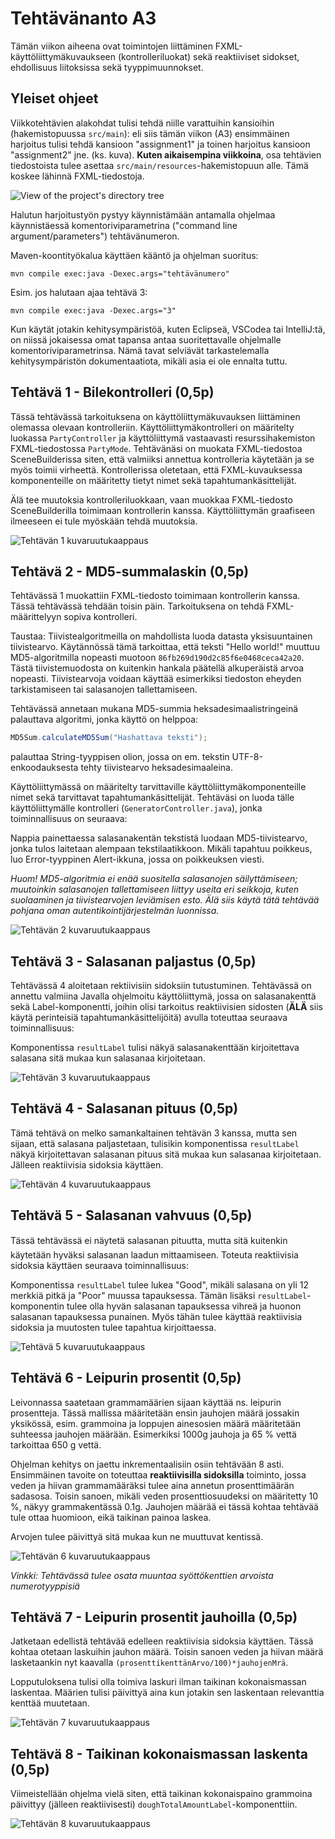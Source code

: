 # Tehtävänanto A3

Tämän viikon aiheena ovat toimintojen liittäminen FXML-käyttöliittymäkuvaukseen (kontrolleriluokat) sekä reaktiiviset sidokset, ehdollisuus liitoksissa sekä tyyppimuunnokset.

## Yleiset ohjeet
Viikkotehtävien alakohdat tulisi tehdä niille varattuihin kansioihin (hakemistopuussa `src/main`): eli siis tämän viikon (A3) ensimmäinen harjoitus tulisi tehdä kansioon "assignment1" ja toinen harjoitus kansioon "assignment2" jne. (ks. kuva). **Kuten aikaisempina viikkoina**, osa tehtävien tiedostoista tulee asettaa `src/main/resources`-hakemistopuun alle. Tämä koskee lähinnä FXML-tiedostoja.

![View of the project's directory tree](img/dirtree.png)

Halutun harjoitustyön pystyy käynnistämään antamalla ohjelmaa käynnistäessä komentoriviparametrina ("command line argument/parameters") tehtävänumeron. 

Maven-koontityökalua käyttäen kääntö ja ohjelman suoritus:

```
mvn compile exec:java -Dexec.args="tehtävänumero"
```

Esim. jos halutaan ajaa tehtävä 3:

```
mvn compile exec:java -Dexec.args="3"
```

Kun käytät jotakin kehitysympäristöä, kuten Eclipseä, VSCodea tai IntelliJ:tä, on niissä jokaisessa omat tapansa antaa suoritettavalle ohjelmalle komentoriviparametrinsa. Nämä tavat selviävät tarkastelemalla kehitysympäristön dokumentaatiota, mikäli asia ei ole ennalta tuttu.

## Tehtävä 1 - Bilekontrolleri (0,5p)
Tässä tehtävässä tarkoituksena on käyttöliittymäkuvauksen liittäminen olemassa olevaan kontrolleriin. Käyttöliittymäkontrolleri on määritelty luokassa `PartyController` ja käyttöliittymä vastaavasti resurssihakemiston FXML-tiedostossa `PartyMode`. Tehtävänäsi on muokata FXML-tiedostoa SceneBuilderissa siten, että valmiiksi annettua kontrolleria käytetään ja se myös toimii virheettä. Kontrollerissa oletetaan, että FXML-kuvauksessa komponenteille on määritetty tietyt nimet sekä tapahtumankäsittelijät.

Älä tee muutoksia kontrolleriluokkaan, vaan muokkaa FXML-tiedosto SceneBuilderilla toimimaan kontrollerin kanssa. Käyttöliittymän graafiseen ilmeeseen ei tule myöskään tehdä muutoksia. 

![Tehtävän 1 kuvaruutukaappaus](img/assign1.png)


## Tehtävä 2 - MD5-summalaskin (0,5p)
Tehtävässä 1 muokattiin FXML-tiedosto toimimaan kontrollerin kanssa. Tässä tehtävässä tehdään toisin päin. Tarkoituksena on tehdä FXML-määrittelyyn sopiva kontrolleri.

Taustaa: Tiivistealgoritmeilla on mahdollista luoda datasta yksisuuntainen tiivistearvo. Käytännössä tämä tarkoittaa, että teksti "Hello world!" muuttuu MD5-algoritmilla nopeasti muotoon `86fb269d190d2c85f6e0468ceca42a20`. Tästä tiivistemuodosta on kuitenkin hankala päätellä alkuperäistä arvoa nopeasti. Tiivistearvoja voidaan käyttää esimerkiksi tiedoston eheyden tarkistamiseen tai salasanojen tallettamiseen.

Tehtävässä annetaan mukana MD5-summia heksadesimaalistringeinä palauttava algoritmi, jonka käyttö on helppoa:

```java
MD5Sum.calculateMD5Sum("Hashattava teksti");
```

palauttaa String-tyyppisen olion, jossa on em. tekstin UTF-8-enkoodauksesta tehty tiivistearvo heksadesimaaleina.

Käyttöliittymässä on määritelty tarvittaville käyttöliittymäkomponenteille nimet sekä tarvittavat tapahtumankäsittelijät. Tehtäväsi on luoda tälle käyttöliittymälle kontrolleri (`GeneratorController.java`), jonka toiminnallisuus on seuraava:

Nappia painettaessa salasanakentän tekstistä luodaan MD5-tiivistearvo, jonka tulos laitetaan alempaan tekstilaatikkoon. Mikäli tapahtuu poikkeus, luo Error-tyyppinen Alert-ikkuna, jossa on poikkeuksen viesti.

*Huom! MD5-algoritmia ei enää suositella salasanojen säilyttämiseen; muutoinkin salasanojen tallettamiseen liittyy useita eri seikkoja, kuten suolaaminen ja tiivistearvojen leviämisen esto. Älä siis käytä tätä tehtävää pohjana oman autentikointijärjestelmän luonnissa.*

![Tehtävän 2 kuvaruutukaappaus](img/assign2.png)


## Tehtävä 3 - Salasanan paljastus (0,5p)
Tehtävässä 4 aloitetaan rektiivisiin sidoksiin tutustuminen. Tehtävässä on annettu valmiina Javalla ohjelmoitu käyttöliittymä, jossa on salasanakenttä sekä Label-komponentti, joihin olisi tarkoitus reaktiivisien sidosten (**ÄLÄ** siis käytä perinteisiä tapahtumankäsittelijöitä) avulla toteuttaa seuraava toiminnallisuus:

Komponentissa `resultLabel` tulisi näkyä salasanakenttään kirjoitettava salasana sitä mukaa kun salasanaa kirjoitetaan. 

![Tehtävän 3 kuvaruutukaappaus](img/assign3.png)


## Tehtävä 4 - Salasanan pituus (0,5p)
Tämä tehtävä on melko samankaltainen tehtävän 3 kanssa, mutta sen sijaan, että salasana paljastetaan, tulisikin komponentissa `resultLabel` näkyä kirjoitettavan salasanan pituus sitä mukaa kun salasanaa kirjoitetaan. Jälleen reaktiivisia sidoksia käyttäen.

![Tehtävän 4 kuvaruutukaappaus](img/assign4.png)

## Tehtävä 5 - Salasanan vahvuus (0,5p)
Tässä tehtävässä ei näytetä salasanan pituutta, mutta sitä kuitenkin käytetään hyväksi salasanan laadun mittaamiseen. Toteuta reaktiivisia sidoksia käyttäen seuraava toiminnallisuus:

Komponentissa `resultLabel` tulee lukea "Good", mikäli salasana on yli 12 merkkiä pitkä ja "Poor" muussa tapauksessa. Tämän lisäksi `resultLabel`-komponentin tulee olla hyvän salasanan tapauksessa vihreä ja huonon salasanan tapauksessa punainen. Myös tähän tulee käyttää reaktiivisia sidoksia ja muutosten tulee tapahtua kirjoittaessa.

![Tehtävä 5 kuvaruutukaappaus](img/assign5.png)

## Tehtävä 6 - Leipurin prosentit (0,5p)
Leivonnassa saatetaan grammamäärien sijaan käyttää ns. leipurin prosentteja. Tässä mallissa määritetään ensin jauhojen määrä jossakin yksikössä, esim. grammoina ja loppujen ainesosien määrä määritetään suhteessa jauhojen määrään. Esimerkiksi 1000g jauhoja ja 65 % vettä tarkoittaa 650 g vettä.

Ohjelman kehitys on jaettu inkrementaalisiin osiin tehtävään 8 asti. Ensimmäinen tavoite on toteuttaa **reaktiivisilla sidoksilla** toiminto, jossa veden ja hiivan grammamääräksi tulee aina annetun prosenttimäärän sadasosa. Toisin sanoen, mikäli veden prosenttiosuudeksi on määritetty 10 %, näkyy grammakentässä 0.1g. Jauhojen määrää ei tässä kohtaa tehtävää tule ottaa huomioon, eikä taikinan painoa laskea.

Arvojen tulee päivittyä sitä mukaa kun ne muuttuvat kentissä.

![Tehtävän 6 kuvaruutukaappaus](img/assign6.png)

*Vinkki: Tehtävässä tulee osata muuntaa syöttökenttien arvoista numerotyyppisiä*


## Tehtävä 7 - Leipurin prosentit jauhoilla (0,5p)
Jatketaan edellistä tehtävää edelleen reaktiivisia sidoksia käyttäen. Tässä kohtaa otetaan laskuihin jauhon määrä. Toisin sanoen veden ja hiivan määrä lasketaankin nyt kaavalla `(prosenttikenttänArvo/100)*jauhojenMrä`.

Lopputuloksena tulisi olla toimiva laskuri ilman taikinan kokonaismassan laskentaa. Määrien tulisi päivittyä aina kun jotakin sen laskentaan relevanttia kenttää muutetaan.

![Tehtävän 7 kuvaruutukaappaus](img/assign7.png)


## Tehtävä 8 - Taikinan kokonaismassan laskenta (0,5p)
Viimeistellään ohjelma vielä siten, että taikinan kokonaispaino grammoina päivittyy (jälleen reaktiivisesti) `doughTotalAmountLabel`-komponenttiin.

![Tehtävän 8 kuvaruutukaappaus](img/assign8.png)
